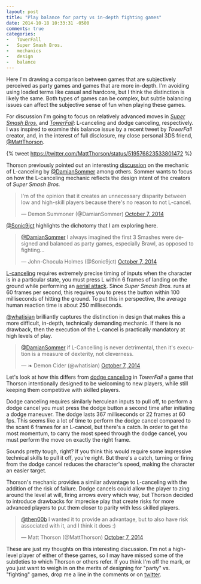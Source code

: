 ```yaml
---
layout: post
title: "Play balance for party vs in-depth fighting games"
date: 2014-10-18 10:33:31 -0500
comments: true
categories:
-   TowerFall
-   Super Smash Bros.
-   mechanics
-   design
-   balance
---
```


Here I'm drawing a comparison between games that are subjectively perceived as party games and games that are more in-depth.  I'm avoiding using loaded terms like casual and hardcore, but I think the distinction is likely the same.  Both types of games can be complex, but subtle balancing issues can affect the subjective sense of fun when playing these games.

For discussion I'm going to focus on relatively advanced moves in *[Super Smash Bros.](http://www.smashbros.com)* and *[TowerFall](http://www.towerfall-game.com/)*: L-canceling and dodge canceling, respectively.  I was inspired to examine this balance issue by a recent tweet by *TowerFall* creator, and, in the interest of full disclosure, my close personal 3DS friend, [@MattThorson](https://twitter.com/MattThorson).

{% tweet https://twitter.com/MattThorson/status/519576823533801472 %}

<!--more-->

Thorson previously pointed out an interesting [discussion](https://twitter.com/DamianSommer/status/519537228582633473) on the mechanic of L-canceling by [@DamianSommer](https://twitter.com/DamianSommer/status/519537228582633473) among others. Sommer wants to focus on how the L-canceling mechanic reflects the design intent of the creators of *Super Smash Bros.*

<blockquote class="twitter-tweet" lang="en"><p>I&#39;m of the opinion that it creates an unnecessary disparity between low and high-skill players because there&#39;s no reason to not L-cancel.</p>&mdash; Demon Summoner (@DamianSommer) <a href="<https://twitter.com/DamianSommer/status/519537749754658816>">October 7, 2014</a></blockquote>
<script async src="//platform.twitter.com/widgets.js" charset="utf-8"></script>

[@Sonic9jct](https://twitter.com/Sonic9jct) highlights the dichotomy that I am exploring here.

<blockquote class="twitter-tweet" data-conversation="none" lang="en"><p><a href="<https://twitter.com/DamianSommer>">@DamianSommer</a> I always imagined the first 3 Smashes were designed and balanced as party games, especially Brawl, as opposed to fighting&#x2026;</p>&mdash; John-Chocula Holmes (@Sonic9jct) <a href="<https://twitter.com/Sonic9jct/status/519538190764343296>">October 7, 2014</a></blockquote>
<script async src="//platform.twitter.com/widgets.js" charset="utf-8"></script>

[L-canceling](http://supersmashbros.wikia.com/wiki/L-canceling) requires extremely precise timing of inputs when the character is in a particular state, you must press L within 6 frames of landing on the ground while performing an [aerial attack](http://supersmashbros.wikia.com/wiki/Aerial_attack).  Since *Super Smash Bros.* runs at 60 frames per second, this requires you to press the button within 100 milliseconds of hitting the ground.  To put this in perspective, the average human reaction time is about 250 milliseconds.

[@whatisian](https://twitter.com/whatisian) brilliantly captures the distinction in design that makes this a more difficult, in-depth, technically demanding mechanic.  If there is no drawback, then the execution of the L-cancel is practically mandatory at high levels of play.

<blockquote class="twitter-tweet" data-conversation="none" lang="en"><p><a href="<https://twitter.com/DamianSommer>">@DamianSommer</a> if L-Cancelling is never detrimental, then it&#39;s execution is a measure of dexterity, not cleverness.</p>&mdash; ❧ Demon Cider (@whatisian) <a href="<https://twitter.com/whatisian/status/519555442012217344>">October 7, 2014</a></blockquote>
<script async src="//platform.twitter.com/widgets.js" charset="utf-8"></script>

Let's look at how this differs from [dodge canceling](http://steamcommunity.com/sharedfiles/filedetails/?id%3D250779585) in *TowerFall* a game that Thorson intentionally designed to be welcoming to new players, while still keeping them competitive with skilled players.

Dodge canceling requires similarly herculean inputs to pull off, to perform a dodge cancel you must press the dodge button a second time after initiating a dodge maneuver.  The dodge lasts 367 milliseconds or 22 frames at 60 fps.  This seems like a lot of time to perform the dodge cancel compared to the scant 6 frames for an L-cancel, but there's a catch.  In order to get the most momentum, to carry the most speed through the dodge cancel, you must perform the move on exactly the right frame.

Sounds pretty tough, right?  If you think this would require some impressive technical skills to pull it off, you're right.  But there's a catch, turning or firing from the dodge cancel reduces the character's speed, making the character an easier target.

Thorson's mechanic provides a similar advantage to L-canceling with the addition of the risk of failure.  Dodge cancels could allow the player to zing around the level at will, firing arrows every which way, but Thorson decided to introduce drawbacks for imprecise play that create risks for more advanced players to put them closer to parity with less skilled players.

<blockquote class="twitter-tweet" lang="en"><p><a href="<https://twitter.com/then00b>">@then00b</a> I wanted it to provide an advantage, but to also have risk associated with it, and I think it does :)</p>&mdash; Matt Thorson (@MattThorson) <a href="<https://twitter.com/MattThorson/status/519634020561203200>">October 7, 2014</a></blockquote>
<script async src="//platform.twitter.com/widgets.js" charset="utf-8"></script>

These are just my thoughts on this interesting discussion.  I'm not a high-level player of either of these games, so I may have missed some of the subtleties to which Thorson or others refer.  If you think I'm off the mark, or you just want to weigh in on the merits of designing for "party" vs. "fighting" games, drop me a line in the comments or on [twitter](https://twitter.com/zerosalife).
